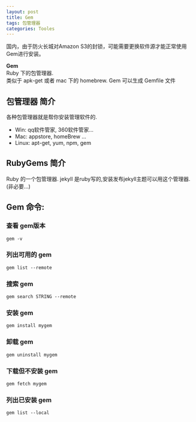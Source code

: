 ```yaml
---
layout: post
title: Gem  
tags: 包管理器
categories: Tooles
---
```


国内，由于防火长城对Amazon S3的封锁，可能需要更换软件源才能正常使用Gem进行安装。

**Gem**  
Ruby 下的包管理器.  
类似于 apk-get 或者 mac 下的 homebrew.
Gem 可以生成 Gemfile 文件



## 包管理器 简介
各种包管理器就是帮你安装管理软件的.

- Win: qq软件管家, 360软件管家...
- Mac: appstore, homeBrew ...
- Linux: apt-get, yum, npm, gem


## RubyGems 简介

Ruby 的一个包管理器.
jekyll 是ruby写的,安装发布jekyll主题可以用这个管理器.(非必要...)



## Gem 命令:


### 查看 gem版本
	gem -v

### 列出可用的 gem
	gem list --remote

### 搜索 gem
	gem search STRING --remote

### 安装 gem
	gem install mygem

### 卸载 gem
	gem uninstall mygem
 
### 下载但不安装 gem
	gem fetch mygem

### 列出已安装 gem
	gem list --local








